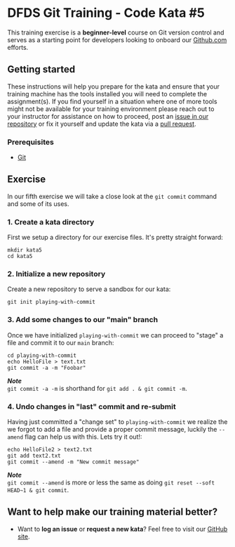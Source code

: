 DFDS Git Training - Code Kata #5
======================================

This training exercise is a **beginner-level** course on Git version control and serves as a starting point for developers looking to onboard our [Github.com](https://github.com/dfds) efforts.

## Getting started
These instructions will help you prepare for the kata and ensure that your training machine has the tools installed you will need to complete the assignment(s). If you find yourself in a situation where one of more tools might not be available for your training environment please reach out to your instructor for assistance on how to proceed, post an [issue in our repository](https://github.com/dfds/dojo/issues) or fix it yourself and update the kata via a [pull request](https://github.com/dfds/dojo/pulls).

### Prerequisites
* [Git](https://git-scm.com/downloads)

## Exercise
In our fifth exercise we will take a close look at the `git commit` command and some of its uses.

### 1. Create a kata directory
First we setup a directory for our exercise files. It's pretty straight forward:

```
mkdir kata5
cd kata5
```

### 2. Initialize a new repository
Create a new repository to serve a sandbox for our kata:

```
git init playing-with-commit
```

### 3. Add some changes to our "main" branch
Once we have initialized `playing-with-commit` we can proceed to "stage" a file and commit it to our `main` branch:

```
cd playing-with-commit
echo HelloFile > text.txt
git commit -a -m "Foobar"
```

***Note*** <br/>
`git commit -a -m` is shorthand for `git add . & git commit -m`.

### 4. Undo changes in "last" commit and re-submit
Having just committed a "change set" to `playing-with-commit` we realize the we forgot to add a file and provide a proper commit message, luckily the `--amend` flag can help us with this. Lets try it out!:

```
echo HelloFile2 > text2.txt
git add text2.txt
git commit --amend -m "New commit message"
```

***Note*** <br/>
`git commit --amend` is more or less the same as doing `git reset --soft HEAD~1 & git commit`.

## Want to help make our training material better?
 * Want to **log an issue** or **request a new kata**? Feel free to visit our [GitHub site](https://github.com/dfds/dojo/issues).